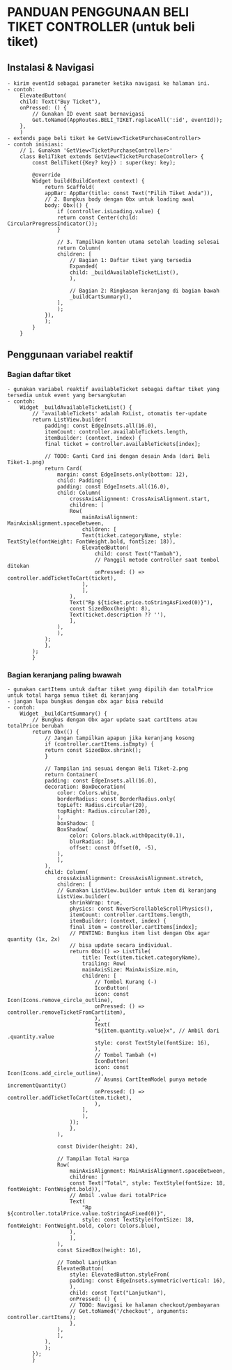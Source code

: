 # PANDUAN PENGGUNAAN BELI TIKET CONTROLLER (untuk beli tiket)

## Instalasi & Navigasi
    - kirim eventId sebagai parameter ketika navigasi ke halaman ini.
    - contoh:
        ElevatedButton(
        child: Text("Buy Ticket"),
        onPressed: () {
            // Gunakan ID event saat bernavigasi
            Get.toNamed(AppRoutes.BELI_TIKET.replaceAll(':id', eventId));
        },
        )
    - extends page beli tiket ke GetView<TicketPurchaseController>
    - contoh inisiasi:
        // 1. Gunakan 'GetView<TicketPurchaseController>'
        class BeliTiket extends GetView<TicketPurchaseController> {
            const BeliTiket({Key? key}) : super(key: key);

            @override
            Widget build(BuildContext context) {
                return Scaffold(
                appBar: AppBar(title: const Text("Pilih Tiket Anda")),
                // 2. Bungkus body dengan Obx untuk loading awal
                body: Obx(() {
                    if (controller.isLoading.value) {
                    return const Center(child: CircularProgressIndicator());
                    }

                    // 3. Tampilkan konten utama setelah loading selesai
                    return Column(
                    children: [
                        // Bagian 1: Daftar tiket yang tersedia
                        Expanded(
                        child: _buildAvailableTicketList(),
                        ),
                        
                        // Bagian 2: Ringkasan keranjang di bagian bawah
                        _buildCartSummary(),
                    ],
                    );
                }),
                );
            }
        }

## Penggunaan variabel reaktif
### Bagian daftar tiket
    - gunakan variabel reaktif availableTicket sebagai daftar tiket yang tersedia untuk event yang bersangkutan
    - contoh:
        Widget _buildAvailableTicketList() {
            // 'availableTickets' adalah RxList, otomatis ter-update
            return ListView.builder(
                padding: const EdgeInsets.all(16.0),
                itemCount: controller.availableTickets.length,
                itemBuilder: (context, index) {
                final ticket = controller.availableTickets[index];

                // TODO: Ganti Card ini dengan desain Anda (dari Beli Tiket-1.png)
                return Card(
                    margin: const EdgeInsets.only(bottom: 12),
                    child: Padding(
                    padding: const EdgeInsets.all(16.0),
                    child: Column(
                        crossAxisAlignment: CrossAxisAlignment.start,
                        children: [
                        Row(
                            mainAxisAlignment: MainAxisAlignment.spaceBetween,
                            children: [
                            Text(ticket.categoryName, style: TextStyle(fontWeight: FontWeight.bold, fontSize: 18)),
                            ElevatedButton(
                                child: const Text("Tambah"),
                                // Panggil metode controller saat tombol ditekan
                                onPressed: () => controller.addTicketToCart(ticket),
                            ),
                            ],
                        ),
                        Text("Rp ${ticket.price.toStringAsFixed(0)}"),
                        const SizedBox(height: 8),
                        Text(ticket.description ?? ''),
                        ],
                    ),
                    ),
                );
                },
            );
            }

### Bagian keranjang paling bwawah
    - gunakan cartItems untuk daftar tiket yang dipilih dan totalPrice untuk total harga semua tiket di keranjang
    - jangan lupa bungkus dengan obx agar bisa rebuild
    - contoh:
        Widget _buildCartSummary() {
            // Bungkus dengan Obx agar update saat cartItems atau totalPrice berubah
            return Obx(() {
                // Jangan tampilkan apapun jika keranjang kosong
                if (controller.cartItems.isEmpty) {
                return const SizedBox.shrink();
                }

                // Tampilan ini sesuai dengan Beli Tiket-2.png
                return Container(
                padding: const EdgeInsets.all(16.0),
                decoration: BoxDecoration(
                    color: Colors.white,
                    borderRadius: const BorderRadius.only(
                    topLeft: Radius.circular(20),
                    topRight: Radius.circular(20),
                    ),
                    boxShadow: [
                    BoxShadow(
                        color: Colors.black.withOpacity(0.1),
                        blurRadius: 10,
                        offset: const Offset(0, -5),
                    ),
                    ],
                ),
                child: Column(
                    crossAxisAlignment: CrossAxisAlignment.stretch,
                    children: [
                    // Gunakan ListView.builder untuk item di keranjang
                    ListView.builder(
                        shrinkWrap: true,
                        physics: const NeverScrollableScrollPhysics(),
                        itemCount: controller.cartItems.length,
                        itemBuilder: (context, index) {
                        final item = controller.cartItems[index];
                        // PENTING: Bungkus item list dengan Obx agar quantity (1x, 2x)
                        // bisa update secara individual.
                        return Obx(() => ListTile(
                            title: Text(item.ticket.categoryName),
                            trailing: Row(
                            mainAxisSize: MainAxisSize.min,
                            children: [
                                // Tombol Kurang (-)
                                IconButton(
                                icon: const Icon(Icons.remove_circle_outline),
                                onPressed: () => controller.removeTicketFromCart(item),
                                ),
                                Text(
                                "${item.quantity.value}x", // Ambil dari .quantity.value
                                style: const TextStyle(fontSize: 16),
                                ),
                                // Tombol Tambah (+)
                                IconButton(
                                icon: const Icon(Icons.add_circle_outline),
                                // Asumsi CartItemModel punya metode incrementQuantity()
                                onPressed: () => controller.addTicketToCart(item.ticket),
                                ),
                            ],
                            ),
                        ));
                        },
                    ),

                    const Divider(height: 24),

                    // Tampilan Total Harga
                    Row(
                        mainAxisAlignment: MainAxisAlignment.spaceBetween,
                        children: [
                        const Text("Total", style: TextStyle(fontSize: 18, fontWeight: FontWeight.bold)),
                        // Ambil .value dari totalPrice
                        Text(
                            "Rp ${controller.totalPrice.value.toStringAsFixed(0)}",
                            style: const TextStyle(fontSize: 18, fontWeight: FontWeight.bold, color: Colors.blue),
                        ),
                        ],
                    ),
                    const SizedBox(height: 16),

                    // Tombol Lanjutkan
                    ElevatedButton(
                        style: ElevatedButton.styleFrom(
                        padding: const EdgeInsets.symmetric(vertical: 16),
                        ),
                        child: const Text("Lanjutkan"),
                        onPressed: () {
                        // TODO: Navigasi ke halaman checkout/pembayaran
                        // Get.toNamed('/checkout', arguments: controller.cartItems);
                        },
                    ),
                    ],
                ),
                );
            });
            }